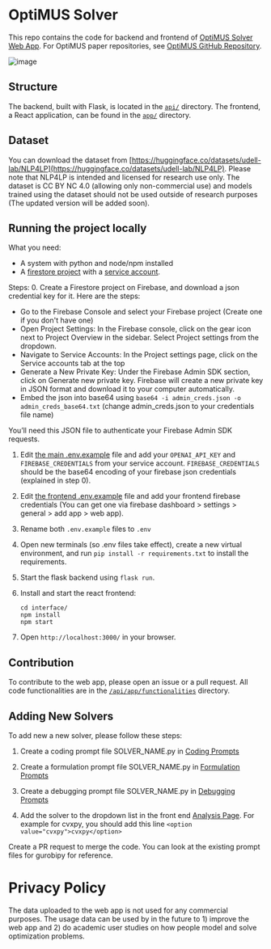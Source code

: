# OptiMUS Solver

This repo contains the code for backend and frontend of [OptiMUS Solver Web App](https://optimus-solver.com/). For OptiMUS paper repositories, see [OptiMUS GitHub Repository](https://github.com/teshnizi/OptiMUS).

![image](https://github.com/user-attachments/assets/64837284-6f78-4158-90b3-4dae76e6e426)

## Structure

The backend, built with Flask, is located in the [`api/`](api/) directory. The frontend, a React application, can be found in the [`app/`](app/) directory.

## Dataset

You can download the dataset from [https://huggingface.co/datasets/udell-lab/NLP4LP](https://huggingface.co/datasets/udell-lab/NLP4LP). Please note that NLP4LP is intended and licensed for research use only. The dataset is CC BY NC 4.0 (allowing only non-commercial use) and models trained using the dataset should not be used outside of research purposes (The updated version will be added soon).

## Running the project locally 

What you need:
- A system with python and node/npm installed
- A [firestore project](https://firebase.google.com/docs/firestore/quickstart) with a [service account](https://firebase.google.com/support/guides/service-accounts).

Steps:
0. Create a Firestore project on Firebase, and download a json credential key for it. Here are the steps:
- Go to the Firebase Console and select your Firebase project (Create one if you don't have one)
- Open Project Settings: In the Firebase console, click on the gear icon next to Project Overview in the sidebar. Select Project settings from the dropdown.
- Navigate to Service Accounts: In the Project settings page, click on the Service accounts tab at the top
- Generate a New Private Key: Under the Firebase Admin SDK section, click on Generate new private key. Firebase will create a new private key in JSON format and download it to your computer automatically.
- Embed the json into base64 using `base64 -i admin_creds.json -o admin_creds_base64.txt` (change admin_creds.json to your credentials file name)

You’ll need this JSON file to authenticate your Firebase Admin SDK requests.
1. Edit [the main .env.example](https://github.com/OptiMUS-optimization-modeling/Optimus-Solver-WebApp/blob/main/.env.example) file and add your `OPENAI_API_KEY` and `FIREBASE_CREDENTIALS` from your service account. `FIREBASE_CREDENTIALS` should be the base64 encoding of your firebase json credentials (explained in step 0). 
2. Edit [the frontend .env.example](https://github.com/OptiMUS-optimization-modeling/Optimus-Solver-WebApp/blob/main/interface/.env.example) file and add your frontend firebase credentials (You can get one via firebase dashboard > settings > general > add app > web app).
3. Rename both `.env.example` files to `.env`
4. Open new terminals (so .env files take effect), create a new virtual environment, and run `pip install -r requirements.txt` to install the requirements.
5. Start the flask backend using `flask run`.
6. Install and start the react frontend:

   ```
   cd interface/
   npm install
   npm start
   ```

7. Open `http://localhost:3000/` in your browser.

## Contribution

To contribute to the web app, please open an issue or a pull request. All code functionalities are in the [`/api/app/functionalities`](api/app/functionalities) directory.

## Adding New Solvers

To add new a new solver, please follow these steps:

1. Create a coding prompt file SOLVER_NAME.py in [Coding Prompts](https://github.com/OptiMUS-optimization-modeling/Optimus-Solver-WebApp/tree/main/api/app/functionalities/coding/prompts)
2. Create a formulation prompt file SOLVER_NAME.py in [Formulation Prompts](https://github.com/OptiMUS-optimization-modeling/Optimus-Solver-WebApp/tree/main/api/app/functionalities/formulation/prompts)
3. Create a debugging prompt file SOLVER_NAME.py in [Debugging Prompts](https://github.com/OptiMUS-optimization-modeling/Optimus-Solver-WebApp/tree/main/api/app/functionalities/debugging/prompts)
 
4. Add the solver to the dropdown list in the front end [Analysis Page](https://github.com/OptiMUS-optimization-modeling/Optimus-Solver-WebApp/blob/main/interface/src/Pages/MainApp/Analysis/AnalysisPage.js). For example for cvxpy, you should add this line  `<option value="cvxpy">cvxpy</option>`

Create a PR request to merge the code. You can look at the existing prompt files for gurobipy for reference. 

# Privacy Policy

The data uploaded to the web app is not used for any commercial purposes. The usage data can be used by in the future to 1) improve the web app and 2) do academic user studies on how people model and solve optimization problems.
